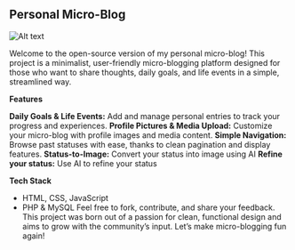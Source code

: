 ## Personal Micro-Blog

![Alt text](https://i.postimg.cc/zXQf0PfD/Screenshot-2024-10-24-150234.png)

Welcome to the open-source version of my personal micro-blog! This project is a minimalist, user-friendly micro-blogging platform designed for those who want to share thoughts, daily goals, and life events in a simple, streamlined way.

**Features** 

**Daily Goals & Life Events:** Add and manage personal entries to track your progress and experiences.
**Profile Pictures & Media Upload:** Customize your micro-blog with profile images and media content.
**Simple Navigation:** Browse past statuses with ease, thanks to clean pagination and display features.
**Status-to-Image:** Convert your status into image using AI
**Refine your status:** Use AI to refine your status

**Tech Stack**

- HTML, CSS, JavaScript 
- PHP & MySQL
Feel free to fork, contribute, and share your feedback. This project was born out of a passion for clean, functional design and aims to grow with the community’s input. Let’s make micro-blogging fun again!

